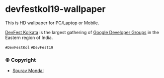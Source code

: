# devfestkol19-wallpaper

This is HD wallpaper for PC/Laptop or Mobile.

[DevFest Kolkata](https://devfest.gdgkolkata.org/home) is the largest gathering of [Google Developer Groups](https://developers.google.com/) in the Eastern region of India.

`#DevFestKol` `#DevFest19`

### © Copyright
* [Sourav Mondal](http://thesourav.com/)

